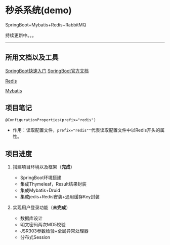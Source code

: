 # 秒杀系统(demo)
SpringBoot+Mybatis+Redis+RabbitMQ

持续更新中。。。

---


## 所用文档以及工具

[SpringBoot快速入门](https://spring.io/projects/spring-boot)
[SpringBoot官方文档](https://docs.spring.io/spring-boot/docs/1.5.6.RELEASE/reference/htmlsingle/)

[Redis](https://redis.io/)

[Mybatis](http://mybatis.org/spring-boot-starter/mybatis-spring-boot-autoconfigure/)


## 项目笔记
`@ConfigurationProperties(prefix="redis")`
- 作用：读取配置文件，`prefix="redis""`代表读取配置文件中以Redis开头的属性。


## 项目进度
1. 搭建项目环境以及框架（**完成**）
   - SpringBoot环境搭建
   - 集成Thymeleaf，Result结果封装
   - 集成Mybatis+Druid
   - 集成jedis+Redis安装+通用缓存Key封装
   
2. 实现用户登录功能（**未完成**）
   - 数据库设计
   - 明文密码两次MD5校验
   - JSR303参数检验+全局异常处理器
   - 分布式Session


